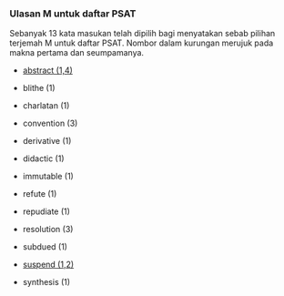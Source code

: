 ---
---

### Ulasan M untuk daftar PSAT

Sebanyak 13 kata masukan telah dipilih bagi menyatakan
sebab pilihan terjemah M untuk daftar PSAT. Nombor dalam
kurungan merujuk pada makna pertama dan seumpamanya.

* [abstract (1,4)][1]
* blithe (1)
* charlatan (1)
* convention (3)
* derivative (1)
* didactic (1)
* immutable (1)
* refute (1)
* repudiate (1)
* resolution (3)
* subdued (1)
* [suspend (1,2)][12]
* synthesis (1)

  [1]: kata/abstract.md
  [12]: kata/suspend.md
